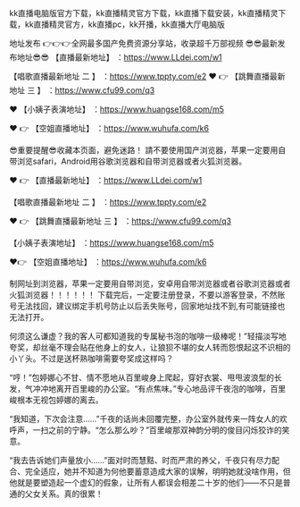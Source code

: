 kk直播电脑版官方下载，kk直播精灵官方下载，kk直播下载安装，kk直播精灵下载，kk直播精灵官方，kk直播pc，kk开播，kk直播大厅电脑版

地址发布 👉👉👉全网最多国产免费资源分享站，收录超千万部视频
😎😎最新发布地址😎😎
 【直播最新地址】 ：https://www.LLdei.com/w1

 【唱歌直播最新地址 二 】 ：https://www.tppty.com/e2
❤️ 👉 【跳舞直播最新地址  三 】 ：https://www.cfu99.com/q3

❤️  【小姨子表演地址】 ：https://www.huangse168.com/m5

❤ 👉 【空姐直播地址】 ：https://www.wuhufa.com/k6

😎重要提醒😎收藏本页面，避免迷路！
請不要使用国产浏览器，苹果一定要用自带浏览safari，Android用谷歌浏览器和自带浏览器或者火狐浏览器。

❤ 👉 【直播最新地址】 ：https://www.LLdei.com/w1

 【唱歌直播最新地址 二 】 ：https://www.tppty.com/e2

❤️ 👉 【跳舞直播最新地址  三 】 ：https://www.cfu99.com/q3

 【小姨子表演地址】 ：https://www.huangse168.com/m5

❤👉 【空姐直播地址】 ：https://www.wuhufa.com/k6

制网址到浏览器，苹果一定要用自带浏览，安卓用自带浏览器或者谷歌浏览器或者火狐浏览器！！！！！！
下载完后，一定要注册登录，不要以游客登录，不然账号无法找回，建议绑定手机号防止以后丢失账号，回家地址找不到,有可能链接也无法打开。

何须这么谦虚？我的客人可都知道我的专属秘书泡的咖啡一级棒呢！”轻描淡写地夸奖，却丝毫不理会贴在他身上的女人，让狼狈不堪的女人转而怨恨起这不识相的小丫头。不过是送杯熟咖啡需要夸奖成这样吗？

“哼！”包婷娜心不甘、情不愿地从百里峻身上爬起，穿好衣裳、甩甩波浪型的长发，气冲冲地离开百里峻的办公室。“有点焦味。”专心地品评千夜泡的咖啡，百里峻根本无视包婷娜的离去。

“我知道，下次会注意……”千夜的话尚未回覆完整，办公室外就传来一阵女人的欢呼声，一扫之前的宁静。“怎么那么吵？”百里峻那双神韵分明的俊目闪烁狡诈的笑意。

“我去告诉她们声量放小……”面对时而慧黠、时而严肃的养父，千夜只有尽力配合、完全适应，她并不知道为何他要蓄意造成大家的误解，明明她就没啥作用，但他就是要塑造起一个虚幻的假象，让所有人都误会相差二十岁的他们——不只是普通的父女关系。真的很累！
